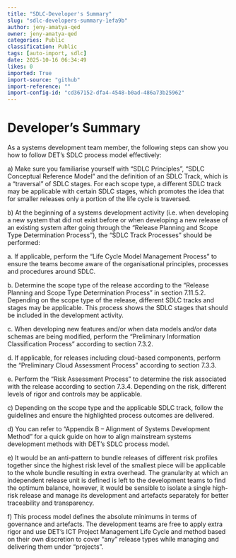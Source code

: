 ```yaml
---
title: "SDLC-Developer's Summary"
slug: "sdlc-developers-summary-1efa9b"
author: jeny-amatya-qed
owner: jeny-amatya-qed
categories: Public
classification: Public
tags: [auto-import, sdlc]
date: 2025-10-16 06:34:49
likes: 0
imported: True 
import-source: "github"
import-reference: ""
import-config-id: "cd367152-dfa4-4548-b0ad-486a73b25962"
---
```


# Developer’s Summary

As a systems development team member, the following steps can show you how to follow DET’s SDLC process model effectively:

a) Make sure you familiarise yourself with “SDLC Principles”, “SDLC Conceptual Reference Model” and the definition of an SDLC Track, which is a “traversal” of SDLC stages. For each scope type, a different SDLC track may be applicable with certain SDLC stages, which promotes the idea that for smaller releases only a portion of the life cycle is traversed.

b) At the beginning of a systems development activity (i.e. when developing a new system that did not exist before or when developing a new release of an existing system after going through the “Release Planning and Scope Type Determination Process”), the “SDLC Track Processes” should be performed:

   a. If applicable, perform the “Life Cycle Model Management Process” to ensure the teams become aware of the organisational principles, processes and procedures around SDLC.

   b. Determine the scope type of the release according to the “Release Planning and Scope Type Determination Process” in section ‎7.11.5.2. Depending on the scope type of the release, different SDLC tracks and stages may be applicable. This process shows the SDLC stages that should be included in the development activity.

   c. When developing new features and/or when data models and/or data schemas are being modified, perform the “Preliminary Information Classification Process” according to section ‎7.3.2.

   d. If applicable, for releases including cloud-based components, perform the “Preliminary Cloud Assessment Process” according to section ‎7.3.3.

   e. Perform the “Risk Assessment Process” to determine the risk associated with the release according to section ‎7.3.4. Depending on the risk, different levels of rigor and controls may be applicable.

c) Depending on the scope type and the applicable SDLC track, follow the guidelines and ensure the highlighted process outcomes are delivered.

d) You can refer to “Appendix B – Alignment of Systems Development Method” for a quick guide on how to align mainstream systems development methods with DET’s SDLC process model.

e) It would be an anti-pattern to bundle releases of different risk profiles together since the highest risk level of the smallest piece will be applicable to the whole bundle resulting in extra overhead. The granularity at which an independent release unit is defined is left to the development teams to find the optimum balance, however, it would be sensible to isolate a single high-risk release and manage its development and artefacts separately for better traceability and transparency.

f) This process model defines the absolute minimums in terms of governance and artefacts. The development teams are free to apply extra rigor and use DET’s ICT Project Management Life Cycle and method based on their own discretion to cover “any” release types while managing and delivering them under “projects”.